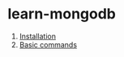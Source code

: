# learn-mongodb

1. [Installation](https://github.com/Flashky/learn-mongodb/blob/master/Installation.md)
2. [Basic commands](https://github.com/Flashky/learn-mongodb/blob/master/Basic%20commands.md)
